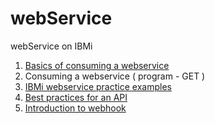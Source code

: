 # webService
webService on IBMi


1.  [Basics of consuming a webservice](./basics.md)
2.  Consuming a webservice ( program - GET )
3.  [IBMi webservice practice examples](./practice.md)
4.  [Best practices for an API](https://restfulapi.net/)
5.  [Introduction to webhook](https://www.getvero.com/resources/webhooks/)


